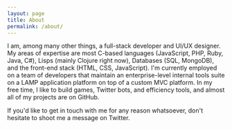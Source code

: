 ```yaml
---
layout: page
title: About
permalink: /about/
---
```


I am, among many other things, a full-stack developer and UI/UX designer. My areas of expertise are most C-based languages (JavaScript, PHP, Ruby, Java, C#), Lisps (mainly Clojure right now), Databases (SQL, MongoDB), and the front-end stack (HTML, CSS, JavaScript). I'm currently employed on a team of developers that maintain an enterprise-level internal tools suite on a LAMP application platform on top of a custom MVC platform. In my free time, I like to build games, Twitter bots, and efficiency tools, and almost all of my projects are on GitHub.

If you'd like to get in touch with me for any reason whatsoever, don't hesitate to shoot me a message on Twitter.